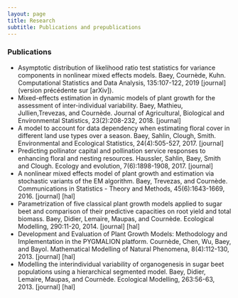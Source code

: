 ```yaml
---
layout: page
title: Research
subtitle: Publications and prepublications
---
```


### Publications

- Asymptotic distribution of likelihood ratio test statistics for variance components in nonlinear mixed effects models. Baey, Cournède, Kuhn. Computational Statistics and Data Analysis, 135:107-122, 2019 [journal] (version précédente sur [arXiv]).
- Mixed-effects estimation in dynamic models of plant growth for the assessment of inter-individual variability. Baey, Mathieu, Jullien,Trevezas, and Cournède. Journal of Agricultural, Biological and Environmental Statistics, 23(2):208-232, 2018. [journal]
- A model to account for data dependency when estimating floral cover in different land use types over a season. Baey, Sahlin, Clough, Smith. Environmental and Ecological Statistics, 24(4):505-527, 2017. [journal]
- Predicting pollinator capital and pollination service responses to enhancing floral and nesting resources. Haussler, Sahlin, Baey, Smith and Clough. Ecology and evolution, 7(6):1898-1908, 2017. [journal]
- A nonlinear mixed effects model of plant growth and estimation via stochastic variants of the EM algorithm. Baey, Trevezas, and Cournède. Communications in Statistics - Theory and Methods, 45(6):1643-1669, 2016. [journal] [hal]
- Parametrization of five classical plant growth models applied to sugar beet and comparison of their predictive capacities on root yield and total biomass. Baey, Didier, Lemaire, Maupas, and Cournède. Ecological Modelling, 290:11-20, 2014. [journal] [hal]
- Development and Evaluation of Plant Growth Models: Methodology and Implementation in the PYGMALION platform. Cournède, Chen, Wu, Baey, and Bayol. Mathematical Modelling of Natural Phenomena, 8(4):112-130, 2013. [journal] [hal]
- Modelling the interindividual variability of organogenesis in sugar beet populations using a hierarchical segmented model. Baey, Didier, Lemaire, Maupas, and Cournède. Ecological Modelling, 263:56-63, 2013. [journal] [hal] 
